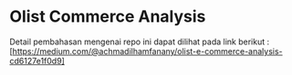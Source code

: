 # Olist Commerce Analysis

Detail pembahasan mengenai repo ini dapat dilihat pada link berikut :
[https://medium.com/@achmadilhamfanany/olist-e-commerce-analysis-cd6127e1f0d9]
